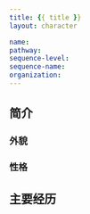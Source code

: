```yaml
---
title: {{ title }}
layout: character

name:
pathway:
sequence-level:
sequence-name:
organization:
---
```


## 简介

### 外貌

### 性格

## 主要经历
